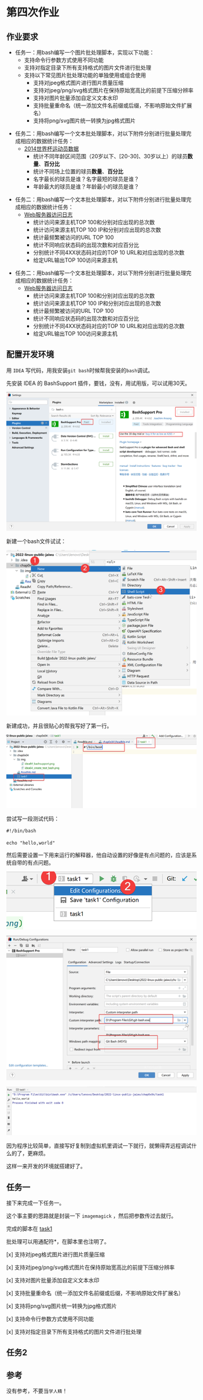 # 第四次作业

## 作业要求

<ul>
<li>任务一：用bash编写一个图片批处理脚本，实现以下功能：
<ul>
<li>支持命令行参数方式使用不同功能</li>
<li>支持对指定目录下所有支持格式的图片文件进行批处理</li>
<li>支持以下常见图片批处理功能的单独使用或组合使用
<ul>
<li>支持对jpeg格式图片进行图片质量压缩</li>
<li>支持对jpeg/png/svg格式图片在保持原始宽高比的前提下压缩分辨率</li>
<li>支持对图片批量添加自定义文本水印</li>
<li>支持批量重命名（统一添加文件名前缀或后缀，不影响原始文件扩展名）</li>
<li>支持将png/svg图片统一转换为jpg格式图片</li>
</ul></li>
</ul></li>
</ul>

<ul>
<li>任务二：用bash编写一个文本批处理脚本，对以下附件分别进行批量处理完成相应的数据统计任务：
<ul>
<li><a href="https://c4pr1c3.github.io/LinuxSysAdmin/exp/chap0x04/worldcupplayerinfo.tsv">2014世界杯运动员数据</a>
<ul>
<li>统计不同年龄区间范围（20岁以下、[20-30]、30岁以上）的球员<strong>数量</strong>、<strong>百分比</strong></li>
<li>统计不同场上位置的球员<strong>数量</strong>、<strong>百分比</strong></li>
<li>名字最长的球员是谁？名字最短的球员是谁？</li>
<li>年龄最大的球员是谁？年龄最小的球员是谁？</li>
</ul></li>
</ul></li>
</ul>

<ul>
<li>任务二：用bash编写一个文本批处理脚本，对以下附件分别进行批量处理完成相应的数据统计任务：
<ul>
<li><a href="https://c4pr1c3.github.io/LinuxSysAdmin/exp/chap0x04/web_log.tsv.7z">Web服务器访问日志</a>
<ul>
<li>统计访问来源主机TOP 100和分别对应出现的总次数</li>
<li>统计访问来源主机TOP 100 IP和分别对应出现的总次数</li>
<li>统计最频繁被访问的URL TOP 100</li>
<li>统计不同响应状态码的出现次数和对应百分比</li>
<li>分别统计不同4XX状态码对应的TOP 10 URL和对应出现的总次数</li>
<li>给定URL输出TOP 100访问来源主机</li>
</ul></li>
</ul></li>
</ul>

<ul>
<li>任务二：用bash编写一个文本批处理脚本，对以下附件分别进行批量处理完成相应的数据统计任务：
<ul>
<li><a href="https://c4pr1c3.github.io/LinuxSysAdmin/exp/chap0x04/web_log.tsv.7z">Web服务器访问日志</a>
<ul>
<li>统计访问来源主机TOP 100和分别对应出现的总次数</li>
<li>统计访问来源主机TOP 100 IP和分别对应出现的总次数</li>
<li>统计最频繁被访问的URL TOP 100</li>
<li>统计不同响应状态码的出现次数和对应百分比</li>
<li>分别统计不同4XX状态码对应的TOP 10 URL和对应出现的总次数</li>
<li>给定URL输出TOP 100访问来源主机</li>
</ul></li>
</ul></li>
</ul>

## 配置开发环境

用 `IDEA` 写代码，用我安装`git bash`时候帮我安装的`bash`调试。

先安装 IDEA 的 BashSupport 插件，要钱，没有，用试用版，可以试用30天。

![](img/idea64_bashsupport.png)

新建一个bash文件试试：

![](img/idea64_create_bash.png)

新建成功，并且很贴心的帮我写好了第一行。

![](img/idea64_new_bash_created.png)

尝试写一段测试代码：

```shell
#!/bin/bash

echo "hello,world"
```

然后需要设置一下用来运行的解释器，他自动设置的好像是有点问题的，应该是系统自带的有点问题。

![](img/idea64_edit_run_config.png)

![](img/idea64_set_to_bash.png)

![](img/idea64_hello_world.png)

因为程序比较简单，直接写好复制到虚拟机里调试一下就行，就懒得弄远程调试什么的了，更麻烦。

这样一来开发的环境就搭建好了。

## 任务一

接下来完成一下任务一。

这个事主要的思路就是封装一下 `imagemagick` ，然后把参数传过去就行。

完成的脚本在 [task1](task1)

批处理可以用通配符*，在脚本里也注明了。

[x] 支持对jpeg格式图片进行图片质量压缩

[x] 支持对jpeg/png/svg格式图片在保持原始宽高比的前提下压缩分辨率

[x] 支持对图片批量添加自定义文本水印

[x] 支持批量重命名（统一添加文件名前缀或后缀，不影响原始文件扩展名）

[x] 支持将png/svg图片统一转换为jpg格式图片

[x] 支持命令行参数方式使用不同功能

[x] 支持对指定目录下所有支持格式的图片文件进行批处理

## 任务2


## 参考

没有参考，不要当`学人精`！